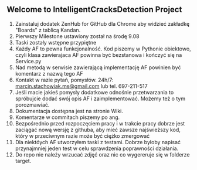 ## Welcome to IntelligentCracksDetection Project

1. Zainstaluj dodatek ZenHub for GitHub dla Chrome aby widzieć zakładkę "Boards" z tablicą Kandan.
2. Pierwszy Milestone ustawiony został na środę 9.08
3. Taski zostały wstępne przypiętne 
4. Każdy AF to pewna funkcjonalność. Kod piszemy w Pythonie obiektowo, czyli klasa zawierajaca AF powinna być bezstanowa i kończyć się na Service.py
5. Nad metodą w serwisie zawierającą implementację AF powinien być komentarz z nazwą tego AF
6. Kontakt w razie pytań, pomysłów. 24h/7: marcin.stachowiak.ms@gmail.com lub tel. 697-211-517
7. Jeśli macie jakieś pomysły dodatkowe odnośnie przetwarzania to spróbujcie dodać swój opis AF i zaimplementować. Możemy też o tym porozmawiać.
8. Dokumentacja dostępna jest na stronie Wiki.
9. Komentarze w commitach piszemy po ang.
10. Bezpośrednio przed rozpoczęciem pracy i w trakcie pracy dobrze jest zaciągać nową wersję z githuba, aby mieć zawsze najświeższy kod, który w przeciwnym razie może być ciężko zmergować 
11. Dla niektóych AF utworzyłem taski z testami. Dobrze byłoby napisać przynajmniej jeden test w celu sprawdzenia poprawności działania.
12. Do repo nie należy wrzucać zdjęć oraz nic co wygereruje się w folderze target.

